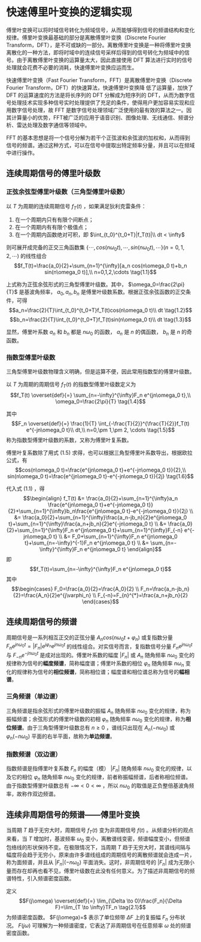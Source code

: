 # 快速傅里叶变换的逻辑实现
傅里叶变换可以将时域信号转化为频域信号，从而能够得到信号的频谱结构和变化规律。傅里叶变换最基础的部分是离散傅里叶变换（Discrete Fourier Transform，DFT），是不可或缺的一部分。离散傅里叶变换是一种将傅里叶变换离散化的一种方法，即将时域中的连续信号采样后得到的信号转化为频域中的信号。由于离散傅里叶变换的运算量太大，因此直接使用 DFT 算法进行实时的信号处理就会花费不必要的消耗，快速傅里叶变换应运而生。

快速傅里叶变换（Fast Fourier Transform，FFT）是离散傅里叶变换（Discrete Fourier Transform，DFT）的快速算法，快速傅里叶变换降 低了运算量，加快了 DFT 的运算速度的方法是将长序列的 DFT 分解成为短序列的 DFT，从而为数字信号处理技术实现多种信号实时处理提供了充足的条件，使得用户更加容易实现和应用数字信号处理，故 FFT 是数字信号处理领域广泛使用的最有效的算法之一。因其计算量小的优势，FFT被广泛的应用于语音识别、图像处理、无线通信、频谱分析、雷达处理及数字通信等领域中。

FFT 的基本思想是将一个信号分解为若干个正弦波和余弦波的加权和，从而得到信号的频谱。通过这种方式，可以在信号中提取出特定频率分量，并且可以在频域中进行操作。

## 连续周期信号的傅里叶级数
### 正弦余弦型傅里叶级数（三角型傅里叶级数）
以 $T$ 为周期的连续周期信号 $f_T(t)$ ，如果满足狄利克雷条件：
  1. 在一个周期内只有有限个间断点；
  2. 在一个周期内有有限个极值点；
  3. 在一个周期内函数绝对可积，即 $\int_{t_0}^{t_0+T}|f_T(t)|\\ dt < \infty$

则可展开成完备的正交三角函数集 $\{\cdots,cos(n\omega_0 t),\cdots,sin(n\omega_0 t),\cdots \}(n=0,1,2,\cdots)$ 的线性组合
$$f_T(t)=\frac{a_0}{2}+\sum_{n=1}^{\infty}[a_n cos(n\omega_0 t)+b_n sin(n\omega_0 t)],\\ n=0,1,2,\cdots \tag{1.1}$$

上式称为正弦余弦形式的三角型傅里叶级数。其中， $\omega_0=\frac{2\pi}{T}$ 是基波角频率， $a_0,a_n,b_n$ 是傅里叶级数系数。根据正弦余弦函数的正交条件，可得
$$a_n=\frac{2}{T}\int_{t_0}^{t_0+T}f_T(t)cos(n\omega_0 t)\\ dt \tag{1.2}$$
$$b_n=\frac{2}{T}\int_{t_0}^{t_0+T}f_T(t)sin(n\omega_0 t)\\ dt \tag{1.3}$$

显然，傅里叶系数 $a_n$ 和 $b_n$ 都是 $n\omega_0$ 的函数， $a_n$ 是 $n$ 的偶函数， $b_n$ 是 $n$ 的奇函数。

### 指数型傅里叶级数
三角型傅里叶级数物理含义明确，但是运算不便，因此常用指数型的傅里叶级数。

以 $T$ 为周期的周期信号 $f_T(t)$ 的指数型傅里叶级数定义为
$$f_T(t) \overset{def}{=} \sum_{n=-\infty}^{\infty}F_n e^{jn\omega_0 t},\\ \omega_0=\frac{2\pi}{T} \tag{1.4}$$

其中
$$F_n \overset{def}{=} \frac{1}{T} \int_{-\frac{T}{2}}^{\frac{T}{2}}f_T(t) e^{-jn\omega_0 t}\\ dt,\\ n=0,\pm 1,\pm 2, \cdots \tag{1.5}$$
称为指数型傅里叶级数的系数，又称为傅里叶复系数。

傅里叶复系数除了用式 $(1.5)$ 求得，也可以根据三角型傅里叶系数导出，根据欧拉公式，有
$$cos(n\omega_0 t)=\frac{e^{jn\omega_0 t}+e^{-jn\omega_0 t}}{2},\\ sin(n\omega_0 t)=\frac{e^{jn\omega_0 t}-e^{-jn\omega_0 t}}{2j} \tag{1.6}$$

代入式 $(1.1)$ ，得
$$\begin{align}
  f_T(t) &= \frac{a_0}{2}+\sum_{n=1}^{\infty}a_n \frac{e^{jn\omega_0 t}+e^{-jn\omega_0 t}}{2}+\sum_{n=1}^{\infty}b_n\frac{e^{jn\omega_0 t}-e^{-jn\omega_0 t}}{2j} \\
  &= \frac{a_0}{2}+\sum_{n=1}^{\infty}\frac{a_n-jb_n}{2}e^{jn\omega_0 t}+\sum_{n=1}^{\infty}\frac{a_n+jb_n}{2}e^{-jn\omega_0 t} \\
  &= \frac{a_0}{2}+\sum_{n=1}^{\infty}F_n e^{jn\omega_0 t}+\sum_{n=1}^{\infty}F_{-n} e^{-jn\omega_0 t} \\
  &= F_0+\sum_{n=1}^{\infty}F_n e^{jn\omega_0 t}+\sum_{n=-\infty}^{-1}F_n e^{jn\omega_0 t} \\
  &= \sum_{n=-\infty}^{\infty}F_n e^{jn\omega_0 t}
\end{align}$$
即
$$f_T(t)=\sum_{n=-\infty}^{\infty}F_n e^{jn\omega_0 t}$$
其中
$$\begin{cases}
  F_0=\frac{a_0}{2}=\frac{A_0}{2} \\
  F_n=\frac{a_n-jb_n}{2}=\frac{A_n}{2}e^{j\varphi_n} \\
  F_{-n}=F_{n}^{*}=\frac{a_n+jb_n}{2}
\end{cases}$$

## 连续周期信号的频谱
周期信号是一系列相互正交的正弦分量 $A_n cos(n\omega_0 t+\varphi_n)$ 或复指数分量 $F_n e^{jn\omega_0 t}=|F_n|e^{j\varphi_n}e^{jn\omega_0 t}$ 的线性组合。对实信号而言，复指数信号分量 $F_n e^{jn\omega_0 t}$ 与 $F_{-n}e^{-jn\omega_0 t}$ 是成对出现的。傅里叶系数的幅度 $|F_n|$ 或 $A_n$ 随角频率 $n\omega_0$ 变化的规律称为信号的**幅度频谱**，简称幅度谱；傅里叶系数的相位 $\varphi_n$ 随角频率 $n\omega_n$ 变化的规律称为信号的**相位频谱**，简称相位谱；幅度谱和相位谱总称为信号的**幅相谱**。

### 三角频谱（单边谱）
三角频谱是指余弦形式的傅里叶级数的振幅 $A_n$ 随角频率 $n\omega_0$ 变化的规律，称为振幅频谱；余弦形式的傅里叶级数的初相 $\varphi_n$ 随角频率 $n\omega_0$ 变化的规律，称为**相位频谱**。由于三角型傅里叶级数总有 $n\ge 0$ ，谱线只出现在 $A_n (-n\omega_0)$ 或 $\varphi_n (-n \omega_0)$ 平面的右半平面，故称为**单边频谱**。

### 指数频谱（双边谱）
指数频谱是指傅里叶复系数 $F_n$ 的幅度（模） $|F_n|$ 随角频率 $n\omega_0$ 变化的规律，以及它的相位 $\varphi_n$ 随角频率 $n\omega_0$ 变化的规律，前者称振幅频谱，后者称相位频谱。由于指数型傅里叶级数总有 $-\infty <0< \infty$ ，所以 $n\omega_0$ 的取值是正负整倍基波角频率，故称作双边频谱。

## 连续非周期信号的频谱——傅里叶变换
当周期 $T$ 趋于无穷大时，周期信号 $f_T(t)$ 变为非周期信号 $f(t)$ 。从频谱分析的观点来看，当 $T$ 增加时，基波频率 $\omega_0$ 变小，离散谱线变密，频谱幅度变小，但频谱包络线的形状保持不变。在极限情况下，当周期 $T$ 趋于无穷大时，其谱线间隔与幅度将会趋于无穷小，原来由许多谱线组成的周期信号的离散频谱就会连成一片，称为面频谱，并且从 $|F_n|(-n\omega_0)$ 平面消失。这时，非周期信号的 $|F_n|$ 成为无限小量而存在却再也看不见，傅里叶级数在此没有任何意义。为了描述非周期信号的频谱特性，引入频谱密度函数。

定义
$$F(j\omega) \overset{def}{=} \lim_{\Delta \to 0}\frac{F_n}{\Delta F}=\lim_{T \to \infty}TF_n \tag{2.1}$$
为频谱密度函数。 $F(j\omega)=\$ 表示了单位频带 $\Delta F$ 上的复振幅 $F_n$ 分布状况。 $F(j\omega)$ 可理解为一种频谱密度，它表达了非周期信号在任意频率 $\omega$ 处的频谱密度函数。